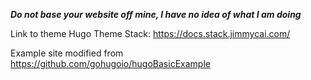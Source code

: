 __*Do not base your website off mine, I have no idea of what I am doing*__

Link to theme Hugo Theme Stack: https://docs.stack.jimmycai.com/

Example site modified from https://github.com/gohugoio/hugoBasicExample

